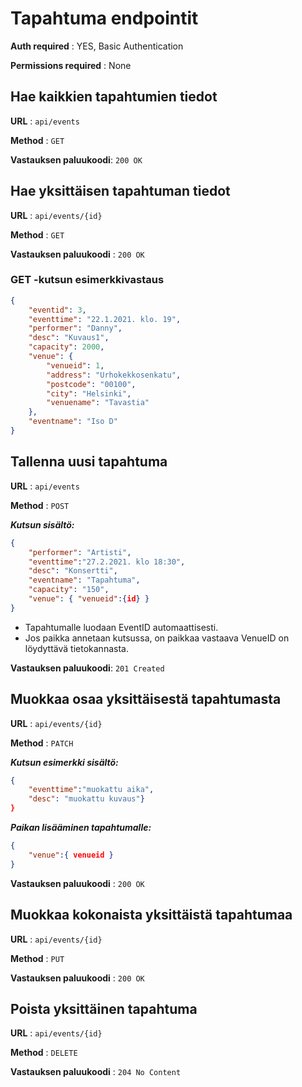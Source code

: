 # Tapahtuma endpointit
**Auth required** : YES, Basic Authentication

**Permissions required** : None

## Hae kaikkien tapahtumien tiedot 

**URL** : `api/events`

**Method** : `GET`

**Vastauksen paluukoodi**: `200 OK`

## Hae yksittäisen tapahtuman tiedot

**URL** : `api/events/{id}`

**Method** : `GET`

**Vastauksen paluukoodi** : `200 OK`

### GET -kutsun esimerkkivastaus

```json
{
    "eventid": 3,
    "eventtime": "22.1.2021. klo. 19",
    "performer": "Danny",
    "desc": "Kuvaus1",
    "capacity": 2000,
    "venue": {
        "venueid": 1,
        "address": "Urhokekkosenkatu",
        "postcode": "00100",
        "city": "Helsinki",
        "venuename": "Tavastia"
    },
    "eventname": "Iso D"
}
```
## Tallenna uusi tapahtuma

**URL** : `api/events`

**Method** : `POST`

***Kutsun sisältö:***
```json
{
    "performer": "Artisti", 
    "eventtime":"27.2.2021. klo 18:30", 
    "desc": "Konsertti", 
    "eventname": "Tapahtuma", 
    "capacity": "150",
    "venue": { "venueid":{id} }
}
```

* Tapahtumalle luodaan EventID automaattisesti.
* Jos paikka annetaan kutsussa, on paikkaa vastaava VenueID on löydyttävä tietokannasta.

**Vastauksen paluukoodi**: `201 Created`

## Muokkaa osaa yksittäisestä tapahtumasta
**URL** : `api/events/{id}`

**Method** : `PATCH`

***Kutsun esimerkki sisältö:***
```json
{
    "eventtime":"muokattu aika",
    "desc": "muokattu kuvaus"}
}
```
***Paikan lisääminen tapahtumalle:***
```json
{
    "venue":{ venueid }
}
```
**Vastauksen paluukoodi** : `200 OK`

## Muokkaa kokonaista yksittäistä tapahtumaa

**URL** : `api/events/{id}`

**Method** : `PUT`

**Vastauksen paluukoodi** : `200 OK`

## Poista yksittäinen tapahtuma 

**URL** : `api/events/{id}`

**Method** : `DELETE`

**Vastauksen paluukoodi** : `204 No Content`

